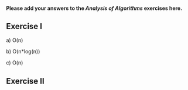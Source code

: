 #### Please add your answers to the ***Analysis of  Algorithms*** exercises here.

## Exercise I

a) O(n)

b) O(n*log(n))

c) O(n)

## Exercise II


